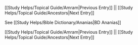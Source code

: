 [[Study Helps/Topical Guide/Amram|Previous Entry]]  ||  [[Study Helps/Topical Guide/Ancestors|Next Entry]]

 See [[Study Helps/Bible Dictionary/Ananias|BD Ananias]]

[[Study Helps/Topical Guide/Amram|Previous Entry]]  ||  [[Study Helps/Topical Guide/Ancestors|Next Entry]]
